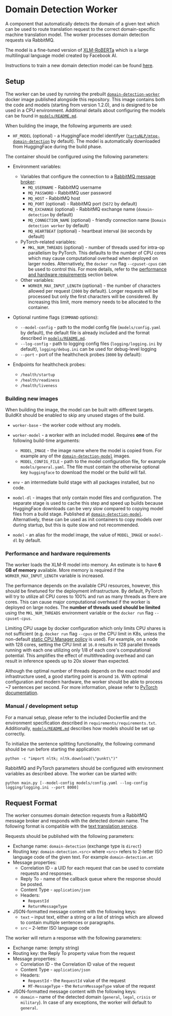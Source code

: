 # Domain Detection Worker

A component that automatically detects the domain of a given text which can be used to route translation request to the
correct domain-specific machine translation model. The worker processes domain detection requests via RabbitMQ.

The model is a fine-tuned version of [XLM-RoBERTa](https://huggingface.co/transformers/model_doc/xlmroberta.html) which
is a large multilingual language model created by Facebook AI.

Instructions to train a new domain detection model can be
found [here](https://github.com/Project-MTee/domain-detection-scripts).

## Setup

The worker can be used by running the
prebuilt [`domain-detection-worker`](https://ghcr.io/project-mtee/domain-detection-worker) docker image published
alongside this repository. This image contains both the code and models (starting from version 1.2.0), and is designed
to be used in a CPU environment. Additional details about configuring the models can be found
in [`models/README.md`](https://github.com/project-mtee/domain-detection-worker/tree/main/models).

When building the image, the following arguments are used:

- `HF_MODEL` (optional) - a HuggingFace model
  identifyer ([`tartuNLP/mtee-domain-detection`](https://huggingface.co/tartuNLP/mtee-domain-detection) by
  default). The model is automatically downloaded from HuggingFace during the build phase.

The container should be configured using the following parameters:

- Environment variables:
    - Variables that configure the connection to a [RabbitMQ message broker](https://www.rabbitmq.com/):
        - `MQ_USERNAME` - RabbitMQ username
        - `MQ_PASSWORD` - RabbitMQ user password
        - `MQ_HOST` - RabbitMQ host
        - `MQ_PORT` (optional) - RabbitMQ port (`5672` by default)
        - `MQ_EXCHANGE` (optional) - RabbitMQ exchange name (`domain-detection` by default)
        - `MQ_CONNECTION_NAME` (optional) - friendly connection name (`Domain detection worker` by default)
        - `MQ_HEARTBEAT` (optional) - heartbeat interval (`60` seconds by default)
    - PyTorch-related variables:
        - `MKL_NUM_THREADS` (optional) - number of threads used for intra-op parallelism by PyTorch. This defaults
          to
          the number of CPU cores which may cause computational overhead when deployed on larger nodes.
          Alternatively,
          the `docker run` flag `--cpuset-cpus` can be used to control this. For more details, refer to
          the [performance and hardware requirements](#performance-and-hardware-requirements) section below.
    - Other variables:
        - `WORKER_MAX_INPUT_LENGTH` (optional) - the number of characters allowed per request (`2000` by default).
          Longer requests will be processed but only the first characters will be considered. By increasing this limit,
          more memory needs to be allocated to the container.

- Optional runtime flags (`COMMAND` options):
    - `--model-config` - path to the model config file (`models/config.yaml` by default), the default file is already
      included and the format described
      in [`models/README.md`](https://github.com/project-mtee/domain-detection-worker/tree/main/models).
    - `--log-config` - path to logging config files (`logging/logging.ini` by default), `logging/debug.ini` can be used
      for debug-level logging
    - `--port` - port of the healthcheck probes (`8000` by default):

- Endpoints for healthcheck probes:
    - `/health/startup`
    - `/health/readiness`
    - `/health/liveness`

### Building new images

When building the image, the model can be built with different targets. BuildKit should be enabled to skip any unused
stages of the build.

- `worker-base` - the worker code without any models.
- `worker-model` - a worker with an included model. Requires **one** of the following build-time arguments:
    - `MODEL_IMAGE` - the image name where the model is copied from. For example any of
      the [`domain-detection-model`](https://ghcr.io/project-mtee/domain-detection-model) images.
    - `MODEL_CONFIG_FILE` - path to the model configuration file, for example `models/general.yaml`. The file must
      contain the otherwise optional key `huggingface` to download the model or the build will fail.

- `env` - an intermediate build stage with all packages installed, but no code.
- `model-dl` - images that only contain model files and configuration. The separate stage is used to cache this step and
  speed up builds because HuggingFace downloads can be very slow compared to copying model files from a build stage.
  Published at [`domain-detection-model`](https://ghcr.io/project-mtee/domain-detection-model). Alternatively, these can
  be used as init containers to copy models over during startup, but this is quite slow and not recommended.
- `model` - an alias for the model image, the value of `MODEL_IMAGE` or `model-dl` by default.

### Performance and hardware requirements

The worker loads the XLM-R model into memory. An estimate is to have **6 GB of memory** available. More memory is
required if the `WORKER_MAX_INPUT_LENGTH` variable is increased.

The performance depends on the available CPU resources, however, this should be finetuned for the deployment
infrastructure. By default, PyTorch will try to utilize all CPU cores to 100% and run as many threads as there are
cores. This can cause major computational overhead if the worker is deployed on large nodes. The **number of threads
used should be limited** using the `MKL_NUM_THREADS` environment variable or the `docker run` flag `--cpuset-cpus`.

Limiting CPU usage by docker configuration which only limits CPU shares is not sufficient (e.g. `docker run` flag
`--cpus` or the CPU limit in K8s, unless the non-default
[static CPU Manager policy](https://kubernetes.io/docs/tasks/administer-cluster/cpu-management-policies/) is used). For
example, on a node with 128 cores, setting the CPU limit at `16.0` results in 128 parallel threads running with each one
utilizing only 1/8 of each core's computational potential. This amplifies the effect of multithreading overhead and can
result in inference speeds up to 20x slower than expected.

Although the optimal number of threads depends on the exact model and infrastructure used, a good starting point is
around `16`. With optimal configuration and modern hardware, the worker should be able to process ~7 sentences per
second. For more information, please refer to
[PyTorch documentation](https://pytorch.org/docs/stable/notes/cpu_threading_torchscript_inference.html).

### Manual / development setup

For a manual setup, please refer to the included Dockerfile and the environment specification described in
`requirements/requirements.txt`.
Additionally, [`models/README.md`](https://github.com/project-mtee/domain-detection-worker/tree/main/models) describes
how models should be set up correctly.

To initialize the sentence splitting functionality, the following command should be run before starting the application:

```python -c "import nltk; nltk.download(\"punkt\")"```

RabbitMQ and PyTorch parameters should be configured with environment variables as described above. The worker can be
started with:

```python main.py [--model-config models/config.yaml --log-config logging/logging.ini --port 8000]```

## Request Format

The worker consumes domain detection requests from a RabbitMQ message broker and responds with the detected domain name.
The following format is compatible with
the [text translation service](https://ghcr.io/project-mtee/translation-api-service).

Requests should be published with the following parameters:

- Exchange name: `domain-detection` (exchange type is `direct`)
- Routing key: `domain-detection.<src>` where `<src>` refers to 2-letter ISO language code of the given text. For
  example `domain-detection.et`
- Message properties:
    - Correlation ID - a UID for each request that can be used to correlate requests and responses.
    - Reply To - name of the callback queue where the response should be posted.
    - Content Type - `application/json`
    - Headers:
        - `RequestId`
        - `ReturnMessageType`
- JSON-formatted message content with the following keys:
    - `text` – input text, either a string or a list of strings which are allowed to contain multiple sentences or
      paragraphs.
    - `src` – 2-letter ISO language code

The worker will return a response with the following parameters:

- Exchange name: (empty string)
- Routing key: the Reply To property value from the request
- Message properties:
    - Correlation ID - the Correlation ID value of the request
    - Content Type - `application/json`
    - Headers:
        - `RequestId` - the `RequestId` value of the request
        - `MT-MessageType` - the `ReturnMessageType` value of the request
- JSON-formatted message content with the following keys:
    - `domain` – name of the detected domain (`general`, `legal`, `crisis` or `military`). In case of any exceptions,
      the worker will default to `general`.
